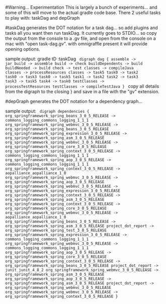 #Warning... Experimentation
This is largely a bunch of experiments... and some of this will move to the actual gradle code base.  There 2 useful tasks to play with: taskDag and depGraph

#taskDag 
generates the DOT notation for a task dag... so add plugins and tasks all you want then run taskDag.  It currently goes to STDIO... so copy the output from the console to a .gv file, and open from the console on a mac with "open task-dag.gv".  with omnigraffle present it will provide opening options.

sample output:
gradle tD
:taskDag
<code>
digraph dag {
  assemble -> jar
  build -> assemble
  build -> check
  buildDependents -> build
  buildNeeded -> build
  check -> test
  classes -> compileJava
  classes -> processResources
  classes -> task5
  task0 -> task2
  task0 -> task3
  task0 -> task5
  task1 -> task2
  task2 -> task3
  task3 -> task5
  task4 -> task0
  testClasses -> processTestResources
  testClasses -> compileTestJava
}
</code>
copy all details from the digraph to the closing } and save in a file with the "gv" extension.

#depGraph 
generates the DOT notation for a dependency graph...

sample output:
<code>
digraph dependencies { 
  org_springframework_spring_beans_3_0_5_RELEASE -> commons_logging_commons_logging_1_1_1
  org_springframework_spring_webmvc_3_0_5_RELEASE -> org_springframework_spring_beans_3_0_5_RELEASE
  org_springframework_spring_expression_3_0_5_RELEASE -> org_springframework_spring_asm_3_0_5_RELEASE
  org_springframework_spring_webmvc_3_0_5_RELEASE -> org_springframework_spring_core_3_0_5_RELEASE
  org_springframework_spring_context_3_0_5_RELEASE -> commons_logging_commons_logging_1_1_1
  org_springframework_spring_aop_3_0_5_RELEASE -> commons_logging_commons_logging_1_1_1
  org_springframework_spring_context_3_0_5_RELEASE -> aopalliance_aopalliance_1_0
  org_springframework_spring_webmvc_3_0_5_RELEASE -> org_springframework_spring_aop_3_0_5_RELEASE
  org_springframework_spring_webmvc_3_0_5_RELEASE -> org_springframework_spring_expression_3_0_5_RELEASE
  org_springframework_spring_context_3_0_5_RELEASE -> org_springframework_spring_asm_3_0_5_RELEASE
  org_springframework_spring_context_3_0_5_RELEASE -> org_springframework_spring_core_3_0_5_RELEASE
  org_springframework_spring_webmvc_3_0_5_RELEASE -> aopalliance_aopalliance_1_0
  org_springframework_spring_beans_3_0_5_RELEASE -> org_springframework_spring_asm_3_0_5_RELEASE
  project_dot_report -> org_springframework_spring_test_3_0_5_RELEASE
  org_springframework_spring_expression_3_0_5_RELEASE -> commons_logging_commons_logging_1_1_1
  org_springframework_spring_webmvc_3_0_5_RELEASE -> commons_logging_commons_logging_1_1_1
  org_springframework_spring_aop_3_0_5_RELEASE -> org_springframework_spring_core_3_0_5_RELEASE
  org_springframework_spring_context_3_0_5_RELEASE -> org_springframework_spring_beans_3_0_5_RELEASE
  project_dot_report -> junit_junit_4_8_2
  org_springframework_spring_webmvc_3_0_5_RELEASE -> org_springframework_spring_asm_3_0_5_RELEASE
  org_springframework_spring_aop_3_0_5_RELEASE -> org_springframework_spring_asm_3_0_5_RELEASE
  project_dot_report -> org_springframework_spring_webmvc_3_0_5_RELEASE
  org_springframework_spring_webmvc_3_0_5_RELEASE -> org_springframework_spring_context_3_0_5_RELEASE
}
</code>